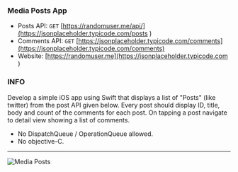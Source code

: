 ### Media Posts App

- Posts API: `GET` [https://randomuser.me/api/](https://jsonplaceholder.typicode.com/posts )
- Comments API: `GET` [https://jsonplaceholder.typicode.com/comments](https://jsonplaceholder.typicode.com/comments)
- Website: [https://randomuser.me](https://jsonplaceholder.typicode.com )

### INFO

Develop a simple iOS app using Swift that displays a list of "Posts" (like twitter) from the post API given below. Every post should display ID, title, body and count of the comments for each post.  On tapping a post navigate to detail view showing a list of comments.  
- No DispatchQueue / OperationQueue allowed.
- No objective-C.

--- 

![Media Posts](https://github.com/user-attachments/assets/0cb728ba-8bad-4eaa-8a97-8d6a0e3e4868)
